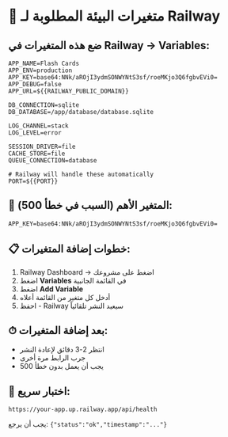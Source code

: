 # 🔧 متغيرات البيئة المطلوبة لـ Railway

## ضع هذه المتغيرات في Railway → Variables:

```
APP_NAME=Flash Cards
APP_ENV=production
APP_KEY=base64:NNk/aROjI3ydmSONWYNtS3sf/roeMKjo3Q6fgbvEVi0=
APP_DEBUG=false
APP_URL=${{RAILWAY_PUBLIC_DOMAIN}}

DB_CONNECTION=sqlite
DB_DATABASE=/app/database/database.sqlite

LOG_CHANNEL=stack
LOG_LEVEL=error

SESSION_DRIVER=file
CACHE_STORE=file
QUEUE_CONNECTION=database

# Railway will handle these automatically
PORT=${{PORT}}
```

## 🚨 المتغير الأهم (السبب في خطأ 500):

```
APP_KEY=base64:NNk/aROjI3ydmSONWYNtS3sf/roeMKjo3Q6fgbvEVi0=
```

## 📋 خطوات إضافة المتغيرات:

1. Railway Dashboard → اضغط على مشروعك
2. اضغط **Variables** في القائمة الجانبية
3. اضغط **Add Variable**
4. أدخل كل متغير من القائمة أعلاه
5. احفظ - Railway سيعيد النشر تلقائياً

## ⏱ بعد إضافة المتغيرات:

- انتظر 2-3 دقائق لإعادة النشر
- جرب الرابط مرة أخرى
- يجب أن يعمل بدون خطأ 500

## 🧪 اختبار سريع:

```
https://your-app.up.railway.app/api/health
```

يجب أن يرجع: `{"status":"ok","timestamp":"..."}`
